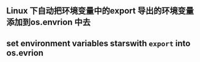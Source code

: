 
## Linux 下自动把环境变量中的export 导出的环境变量添加到os.envrion 中去

## set environment variables starswith `export` into os.evrion 